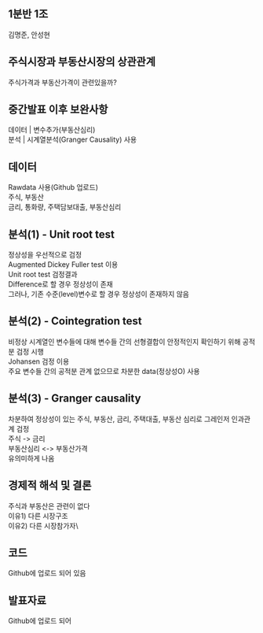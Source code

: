 ## 1분반 1조 
김명준, 안성현

## 주식시장과 부동산시장의 상관관계
주식가격과 부동산가격이 관련있을까?

## 중간발표 이후 보완사항
데이터 | 변수추가(부동산심리)\
분석 | 시계열분석(Granger Causality) 사용

## 데이터
Rawdata 사용(Github 업로드)\
주식, 부동산\
금리, 통화량, 주택담보대출, 부동산심리

## 분석(1) - Unit root test
정상성을 우선적으로 검정\
Augmented Dickey Fuller test 이용\
Unit root test 검정결과\
Difference로 할 경우 정상성이 존재\
그러나, 기존 수준(level)변수로 할 경우 정상성이 존재하지 않음

## 분석(2) - Cointegration test
비정상 시계열인 변수들에 대해 변수들 간의 선형결합이 안정적인지 확인하기 위해 공적분 검정 시행\
Johansen 검정 이용\
주요 변수들 간의 공적분 관계 없으므로 차분한 data(정상성O) 사용

## 분석(3) - Granger causality
차분하여 정상성이 있는 주식, 부동산, 금리, 주택대출, 부동산 심리로 그레인저 인과관계 검정\
주식 -> 금리\
부동산심리 <-> 부동산가격\
유의미하게 나옴

## 경제적 해석 및 결론 
주식과 부동산은 관련이 없다\
이유1) 다른 시장구조\
이유2) 다른 시장참가자\

## 코드
Github에 업로드 되어 있음

## 발표자료
Github에 업로드 되어 
